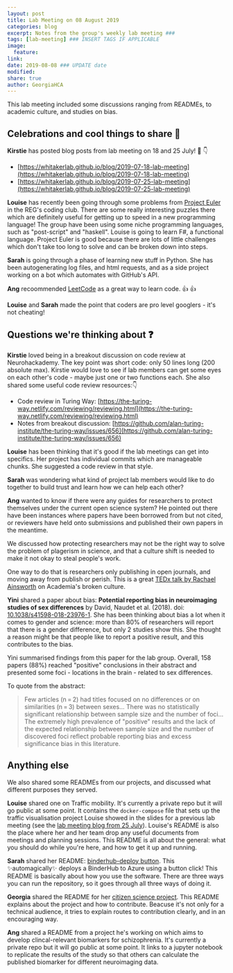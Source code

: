 ```yaml
---
layout: post
title: Lab Meeting on 08 August 2019
categories: blog
excerpt: Notes from the group's weekly lab meeting ###
tags: [lab-meeting] ### INSERT TAGS IF APPLICABLE
image:
  feature:
link:
date: 2019-08-08 ### UPDATE date
modified:
share: true
author: GeorgiaHCA
---
```


This lab meeting included some discussions ranging from READMEs, to academic culture, and studies on bias.

## Celebrations and cool things to share 🙌

**Kirstie** has posted blog posts from lab meeting on 18 and 25 July! 💖 👇

  * [https://whitakerlab.github.io/blog/2019-07-18-lab-meeting](https://whitakerlab.github.io/blog/2019-07-18-lab-meeting)
  * [https://whitakerlab.github.io/blog/2019-07-25-lab-meeting](https://whitakerlab.github.io/blog/2019-07-25-lab-meeting)

**Louise** has recently been going through some problems from [Project Euler](https://projecteuler.net) in the REG's coding club.
There are some really interesting puzzles there which are definitely useful for getting up to speed in a new programming language!
The group have been using some niche programming languages, such as "post-script" and "haskell".
Louise is going to learn F#, a functional language.
Project Euler is good because there are lots of little challenges which don't take too long to solve and can be broken down into steps.

**Sarah** is going through a phase of learning new stuff in Python.
She has been autogenerating log files, and html requests, and as a side project working on a bot which automates with GitHub's API.

**Ang** recoommended [LeetCode](https://leetcode.com) as a great way to learn code. 👍 👍

**Louise** and **Sarah** made the point that coders are pro level googlers - it's not cheating!

## Questions we're thinking about ❓

**Kirstie** loved being in a breakout discussion on code review at Neurohackademy.
The key point was short code: only 50 lines long (200 absolute max).
Kirstie would love to see if lab members can get some eyes on each other's code - maybe just one or two functions each.
She also shared some useful code review resources::point_down:
  * Code review in Turing Way: [https://the-turing-way.netlify.com/reviewing/reviewing.html](https://the-turing-way.netlify.com/reviewing/reviewing.html)
  * Notes from breakout discussion: [https://github.com/alan-turing-institute/the-turing-way/issues/656](https://github.com/alan-turing-institute/the-turing-way/issues/656)

**Louise** has been thinking that it's good if the lab meetings can get into specifics.
Her project has individual commits which are manageable chunks.
She suggested a code review in that style.

**Sarah** was wondering what kind of project lab members would like to do together to build trust and learn how we can help each other?

**Ang** wanted to know if there were any guides for researchers to protect themselves under the current open science system?
He pointed out there have been instances where papers have been borrowed from but not cited, or reviewers have held onto submissions and published their own papers in the meantime.

We discussed how protecting researchers may not be the right way to solve the problem of plagerism in science, and that a culture shift is needed to make it not okay to steal people's work.

One way to do that is researchers only publishing in open journals, and moving away from publish or perish.
This is a great [TEDx talk by Rachael Ainsworth](https://www.youtube.com/watch?v=c-bemNZ-IqA) on Academia's broken culture.

**Yini** shared a paper about bias: **Potential reporting bias in neuroimaging studies of sex differences** by David, Naudet et al. (2018). doi: [10.1038/s41598-018-23976-1](https://doi.org/10.1038/s41598-018-23976-1).
She has been thinking about bias a lot when it comes to gender and science: more than 80% of researchers will report that there is a gender difference, but only 2 studies show this.
She thought a reason might be that people like to report a positive result, and this contributes to the bias.

Yini summarised findings from this paper for the lab group.
Overall, 158 papers (88%) reached "positive" conclusions in their abstract and presented some foci - locations in the brain - related to sex differences.

To quote from the abstract:

> Few articles (n = 2) had titles focused on no differences or on similarities (n = 3) between sexes...
> There was no statistically significant relationship between sample size and the number of foci...
> The extremely high prevalence of "positive" results and the lack of the expected relationship between sample size and the number of discovered foci reflect probable reporting bias and excess significance bias in this literature.


## Anything else

We also shared some READMEs from our projects, and discussed what different purposes they served.

**Louise** shared one on Traffic mobility.
It's currently a private repo but it will go public at some point.
It contains the `docker-compose` file that sets up the traffic visualisation project Louise showed in the slides for a previous lab meeting (see the [lab meeting blog from 25 July](/blog/2019-07-25-lab-meeting)).
Louise's README is also the place where her and her team drop any useful documents from meetings and planning sessions.
This README is all about the general: what you should do while you're here, and how to get it up and running.

**Sarah** shared her README: [binderhub-deploy button](https://github.com/alan-turing-institute/binderhub-deploy/blob/master/README.md).
This ✨automagically✨ deploys a BinderHub to Azure using a button click!
This README is basically about how you use the software.
There are three ways you can run the repository, so it goes through all three ways of doing it.

**Georgia** shared the README for her [citizen science project](https://github.com/alan-turing-institute/AutisticaCitizenScience/blob/master/README.md).
This README explains about the project and how to contribute.
Beacuse it's not only for a technical audience, it tries to explain routes to contribution clearly, and in an encouraging way.

**Ang** shared a README from a project he's working on which aims to develop clincal-relevant biomarkers for schizophrenia.
It's currently a private repo but it will go public at some point.
It links to a jupyter notebook to replicate the results of the study so that others can calculate the published biomarker for different neuroimaging data.
